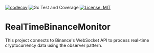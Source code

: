 [![codecov](https://codecov.io/gh/arturogonzalezm/RealTimeBinanceMonitor/graph/badge.svg?token=I4cOxsac0y)](https://codecov.io/gh/arturogonzalezm/RealTimeBinanceMonitor)
![Go Test and Coverage](https://github.com/arturogonzalezm/RealTimeBinanceMonitor/actions/workflows/workflow.yml/badge.svg)
[![License: MIT](https://img.shields.io/badge/License-MIT-purple.svg)](https://opensource.org/licenses/MIT)

# RealTimeBinanceMonitor

This project connects to Binance's WebSocket API to process real-time cryptocurrency data using the observer pattern.
